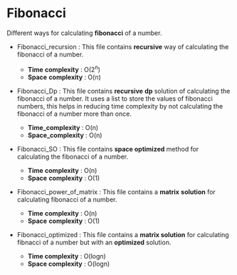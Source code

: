 # Fibonacci  

Different ways for calculating **fibonacci** of a number.

- Fibonacci_recursion : This file contains **recursive** way of calculating the fibonacci of a number.
  - **Time** **complexity** : O(2<sup>n</sup>)
  - **Space** **complexity** : O(n)  
  
- Fibonacci_Dp : This file contains **recursive** **dp** solution of calculating the fibonacci of a number. It uses a list to store the values of                  fibonacci numbers, this helps in reducing time complexity by not calculating the fibonacci of a number more than once.
  - **Time_complexity** : O(n)  
  - **Space_complexity** : O(n)  
 
- Fibonacci_SO : This file contains **space optimized** method for calculating the fibonacci of a number.  
  - **Time** **complexity** : O(n)
  - **Space** **complexity** : O(1)  
  
 - Fibonacci_power_of_matrix : This file contains a **matrix** **solution** for calculating fibonacci of a number.  
   - **Time** **complexity** : O(n)
   - **Space** **complexity** : O(1)

- Fibonacci_optimized : This file contains a **matrix solution** for calculating fibnacci of a number but with an **optimized** solution.  
  - **Time complexity** : O(logn)  
  - **Space complexity** : O(logn)
